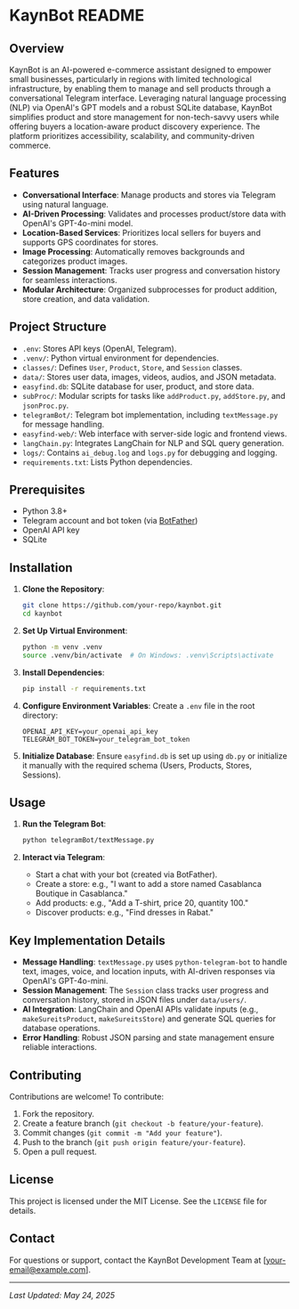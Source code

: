 # KaynBot README

## Overview
KaynBot is an AI-powered e-commerce assistant designed to empower small businesses, particularly in regions with limited technological infrastructure, by enabling them to manage and sell products through a conversational Telegram interface. Leveraging natural language processing (NLP) via OpenAI's GPT models and a robust SQLite database, KaynBot simplifies product and store management for non-tech-savvy users while offering buyers a location-aware product discovery experience. The platform prioritizes accessibility, scalability, and community-driven commerce.

## Features
- **Conversational Interface**: Manage products and stores via Telegram using natural language.
- **AI-Driven Processing**: Validates and processes product/store data with OpenAI's GPT-4o-mini model.
- **Location-Based Services**: Prioritizes local sellers for buyers and supports GPS coordinates for stores.
- **Image Processing**: Automatically removes backgrounds and categorizes product images.
- **Session Management**: Tracks user progress and conversation history for seamless interactions.
- **Modular Architecture**: Organized subprocesses for product addition, store creation, and data validation.

## Project Structure
- `.env`: Stores API keys (OpenAI, Telegram).
- `.venv/`: Python virtual environment for dependencies.
- `classes/`: Defines `User`, `Product`, `Store`, and `Session` classes.
- `data/`: Stores user data, images, videos, audios, and JSON metadata.
- `easyfind.db`: SQLite database for user, product, and store data.
- `subProc/`: Modular scripts for tasks like `addProduct.py`, `addStore.py`, and `jsonProc.py`.
- `telegramBot/`: Telegram bot implementation, including `textMessage.py` for message handling.
- `easyfind-web/`: Web interface with server-side logic and frontend views.
- `langChain.py`: Integrates LangChain for NLP and SQL query generation.
- `logs/`: Contains `ai_debug.log` and `logs.py` for debugging and logging.
- `requirements.txt`: Lists Python dependencies.

## Prerequisites
- Python 3.8+
- Telegram account and bot token (via [BotFather](https://core.telegram.org/bots))
- OpenAI API key
- SQLite

## Installation
1. **Clone the Repository**:
   ```bash
   git clone https://github.com/your-repo/kaynbot.git
   cd kaynbot
   ```

2. **Set Up Virtual Environment**:
   ```bash
   python -m venv .venv
   source .venv/bin/activate  # On Windows: .venv\Scripts\activate
   ```

3. **Install Dependencies**:
   ```bash
   pip install -r requirements.txt
   ```

4. **Configure Environment Variables**:
   Create a `.env` file in the root directory:
   ```plaintext
   OPENAI_API_KEY=your_openai_api_key
   TELEGRAM_BOT_TOKEN=your_telegram_bot_token
   ```

5. **Initialize Database**:
   Ensure `easyfind.db` is set up using `db.py` or initialize it manually with the required schema (Users, Products, Stores, Sessions).

## Usage
1. **Run the Telegram Bot**:
   ```bash
   python telegramBot/textMessage.py
   ```

2. **Interact via Telegram**:
   - Start a chat with your bot (created via BotFather).
   - Create a store: e.g., "I want to add a store named Casablanca Boutique in Casablanca."
   - Add products: e.g., "Add a T-shirt, price 20, quantity 100."
   - Discover products: e.g., "Find dresses in Rabat."

## Key Implementation Details
- **Message Handling**: `textMessage.py` uses `python-telegram-bot` to handle text, images, voice, and location inputs, with AI-driven responses via OpenAI's GPT-4o-mini.
- **Session Management**: The `Session` class tracks user progress and conversation history, stored in JSON files under `data/users/`.
- **AI Integration**: LangChain and OpenAI APIs validate inputs (e.g., `makeSureitsProduct`, `makeSureitsStore`) and generate SQL queries for database operations.
- **Error Handling**: Robust JSON parsing and state management ensure reliable interactions.

## Contributing
Contributions are welcome! To contribute:
1. Fork the repository.
2. Create a feature branch (`git checkout -b feature/your-feature`).
3. Commit changes (`git commit -m "Add your feature"`).
4. Push to the branch (`git push origin feature/your-feature`).
5. Open a pull request.

## License
This project is licensed under the MIT License. See the `LICENSE` file for details.

## Contact
For questions or support, contact the KaynBot Development Team at [your-email@example.com].

---
*Last Updated: May 24, 2025*
